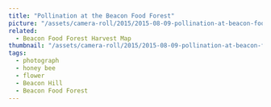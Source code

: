 ```yaml
---
title: "Pollination at the Beacon Food Forest"
picture: "/assets/camera-roll/2015/2015-08-09-pollination-at-beacon-food-forest/20150809_203802712_iOS.jpg"
related:
  - Beacon Food Forest Harvest Map
thumbnail: "/assets/camera-roll/2015/2015-08-09-pollination-at-beacon-food-forest/20150809_203802712_iOS-thumbnail.jpg"
tags:
  - photograph
  - honey bee
  - flower
  - Beacon Hill
  - Beacon Food Forest
---
```

